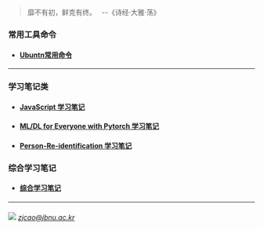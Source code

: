 > 靡不有初，鲜克有终。 &nbsp; --《诗经·大雅·荡》

### 常用工具命令

  - #### [Ubuntn常用命令](./Diary/00_Conda-Commands.md)

---
### 学习笔记类

  - #### [JavaScript 学习笔记](./JavaScript)
  
  - #### [ML/DL for Everyone with Pytorch 学习笔记](./ML-DL-Pytorch)

  - #### [Person-Re-identification 学习笔记](./Person-Re-identification)

### 综合学习笔记
  
  - #### [综合学习笔记](./Diary)
  
  
  
  
  
  
---
###### ![](./images/mail.ico) *zjcao@jbnu.ac.kr* 


